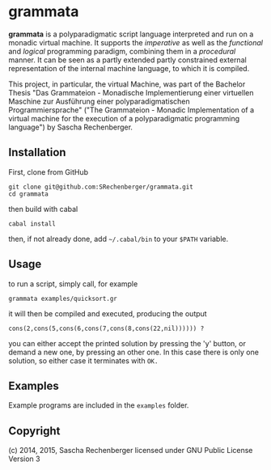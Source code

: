 grammata 
========

**grammata** is a polyparadigmatic script language interpreted and run on a monadic virtual machine. 
It supports the *imperative* as well as the *functional* and *logical* programming paradigm, combining them in a *procedural* manner.
It can be seen as a partly extended partly constrained external representation of the internal machine language,
to which it is compiled.

This project, in particular, the virtual Machine, was part of the Bachelor Thesis
"Das Grammateion - Monadische Implementierung einer virtuellen Maschine zur Ausführung einer polyparadigmatischen Programmiersprache"
("The Grammateion - Monadic Implementation of a virtual machine for the execution of a polyparadigmatic programming language")
by Sascha Rechenberger.


Installation
------------

First, clone from GitHub 
```
git clone git@github.com:SRechenberger/grammata.git
cd grammata
```
then build with cabal
```
cabal install
```
then, if not already done, add `~/.cabal/bin` to your `$PATH` variable.

Usage
-----

to run a script, simply call, for example
```
grammata examples/quicksort.gr
```
it will then be compiled and executed,
producing the output 
```
cons(2,cons(5,cons(6,cons(7,cons(8,cons(22,nil)))))) ?
```
you can either accept the printed solution by pressing the 'y' button, 
or demand a new one, by pressing an other one.
In this case there is only one solution, so either case it terminates with `OK.`

Examples
--------

Example programs are included in the `examples` folder.

Copyright
---------
(c) 2014, 2015, Sascha Rechenberger
licensed under GNU Public License Version 3
